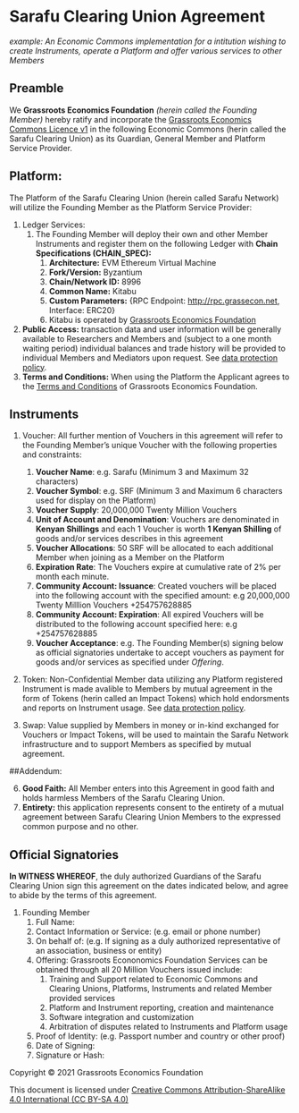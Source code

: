 # Sarafu Clearing Union Agreement

*example: An Economic Commons implementation for a intitution wishing to create Instruments, operate a Platform and offer various services to other Members*

## Preamble

We **Grassroots Economics Foundation** _(herein called the Founding Member)_ hereby ratify and incorporate the [Grassroots Economics Commons Licence v1](/legal/gecl1/) in the following Economic Commons (herin called the Sarafu Clearing Union) as its Guardian, General Member and Platform Service Provider. 

## Platform:

The Platform of the Sarafu Clearing Union (herein called Sarafu Network) will utilize the Founding Member as the Platform Service Provider:

1. Ledger Services:
    1. The Founding Member will deploy their own and other Member Instruments and register them on the following Ledger with **Chain Specifications (CHAIN_SPEC):**
        1. **Architecture:** EVM Ethereum Virtual Machine
        2. **Fork/Version:** Byzantium
        3. **Chain/Network ID:** 8996
        4. **Common Name:** Kitabu
        5. **Custom Parameters:** {RPC Endpoint: http://rpc.grassecon.net, Interface: ERC20}
        6. Kitabu is operated by [Grassroots Economics Foundation](https://grassecon.org)
1. **Public Access:** transaction data and user information will be generally available to Researchers and Members and (subject to a one month waiting period) individual balances and trade history will be provided to individual Members and Mediators upon request. See [data protection policy](/legal/data_policy/). 
1. **Terms and Conditions:** When using the Platform the Applicant agrees to the [Terms and Conditions](https://grassecon.org/pages/terms-and-conditions.html) of Grassroots Economics Foundation.


## Instruments

1. Voucher: All further mention of Vouchers in this agreement will refer to the Founding Member’s unique Voucher with the following properties and constraints:

    1. **Voucher Name**: e.g. Sarafu (Minimum 3 and Maximum 32 characters)
    1. **Voucher Symbol**: e.g. SRF (Minimum 3 and Maximum 6 characters used for display on the Platform)
    1. **Voucher Supply**: 20,000,000 Twenty Million Vouchers 
    1. **Unit of Account and Denomination**: Vouchers are denominated in **Kenyan Shillings** and each 1 Voucher is worth **1 Kenyan Shilling** of goods and/or services describes in this agreement
    1. **Voucher Allocations**: 50 SRF will be allocated to each additional Member when joining as a Member on the Platform
    1. **Expiration Rate**: The Vouchers expire at cumulative rate of 2% per month each minute.
    1. **Community Account: Issuance**: Created vouchers will be placed into the following account with the specified amount: e.g 20,000,000 Twenty Milllion Vouchers +254757628885
    1. **Community Account: Expiration**: All expired Vouchers will be distributed to the following account specified here: e.g +254757628885
    1. **Voucher Acceptance**: e.g. The Founding Member(s) signing below as official signatories undertake to accept vouchers as payment for goods and/or services as specified under *Offering*.


1. Token:
Non-Confidential Member data utilizing any Platform registered Instrument is made avalible to Members by mutual agreement in the form of Tokens (herin called an Impact Tokens) which hold endorsments and reports on Instrument usage. See [data protection policy](/legal/data_policy/). 

1. Swap:
Value supplied by Members in money or in-kind exchanged for Vouchers or Impact Tokens, will be used to maintain the Sarafu Network infrastructure and to support Members as specified by mutual agreement.

##Addendum:

6. **Good Faith:** All Member enters into this Agreement in good faith and holds harmless Members of the Sarafu Clearing Union.
7. **Entirety:** this application represents consent to the entirety of a mutual agreement between Sarafu Clearing Union Members to the expressed common purpose and no other.

## Official Signatories
**In WITNESS WHEREOF**, the duly authorized Guardians of the Sarafu Clearing Union sign this agreement on the dates indicated below, and agree to abide by the terms of this agreement.

1. Founding Member
    1. Full Name:
    1. Contact Information or Service: (e.g. email or phone number)
    1. On behalf of: (e.g. If signing as a duly authorized representative of an association, business or entity)
    1. Offering: Grassroots Econonomics Foundation Services can be obtained through all 20 Million Vouchers issued include:
        1. Training and Support related to Economic Commons and Clearing Unions, Platforms, Instruments and related Member provided services
        1. Platform and Instrument reporting, creation and maintenance
        1. Software integration and customization
        1. Arbitration of disputes related to Instruments and Platform usage
    1. Proof of Identity: (e.g. Passport number and country or other proof)
    1. Date of Signing:
    1. Signature or Hash:


Copyright © 2021 Grassroots Economics Foundation

This document is licensed under [Creative Commons Attribution-ShareAlike 4.0 International (CC BY-SA 4.0)](https://creativecommons.org/licenses/by-sa/4.0/ )
